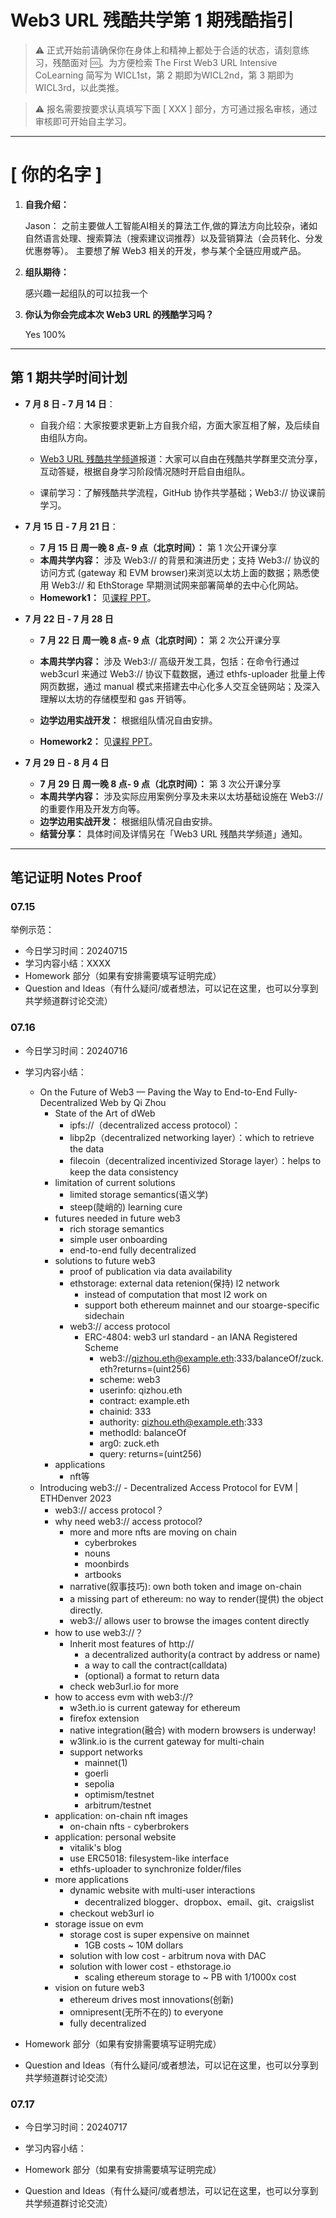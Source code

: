 # Web3 URL 残酷共学第 1 期残酷指引

> ⚠️ 正式开始前请确保你在身体上和精神上都处于合适的状态，请刻意练习，残酷面对 🆒。为方便检索 The First Web3 URL Intensive CoLearning 简写为 WICL1st，第 2 期即为WICL2nd，第 3 期即为 WICL3rd，以此类推。

> ⚠️ 报名需要按要求认真填写下面 [ XXX ] 部分，方可通过报名审核，通过审核即可开始自主学习。

---

# [ 你的名字 ]

1. **自我介绍：**

   Jason：
   之前主要做人工智能AI相关的算法工作,做的算法方向比较杂，诸如自然语言处理、搜索算法（搜索建议词推荐）以及营销算法（会员转化、分发优惠劵等）。 
   主要想了解 Web3 相关的开发，参与某个全链应用或产品。

2. **组队期待：**

   感兴趣一起组队的可以拉我一个

3. **你认为你会完成本次 Web3 URL 的残酷学习吗？**

   Yes 100%


---

## 第 1 期共学时间计划

- **7 月 8 日 - 7 月 14 日**：

  - 自我介绍：大家按要求更新上方自我介绍，方面大家互相了解，及后续自由组队方向。

  -  [Web3 URL 残酷共学频道](https://t.me/LXDAO/8748)报道：大家可以自由在残酷共学群里交流分享，互动答疑，根据自身学习阶段情况随时开启自由组队。

  - 课前学习：了解残酷共学流程，GitHub 协作共学基础；Web3:// 协议课前学习。

- **7 月 15 日 - 7 月 21 日**：

  - **7 月 15 日 周一晚 8 点- 9 点（北京时间）：** 第 1 次公开课分享
  - **本周共学内容：** 涉及 Web3://  的背景和演进历史；支持 Web3://  协议的访问方式 (gateway 和 EVM browser)来浏览以太坊上面的数据；熟悉使用 Web3://  和 EthStorage 早期测试网来部署简单的去中心化网站。
  - **Homework1：** 见[课程 PPT](https://docs.google.com/presentation/d/1egJUKJrjC9wjkmOF9sLBkTSwHpd6hl8FXkWehPW7kFk/edit#slide=id.g1754f50a55c_0_11)。

- **7 月 22 日 - 7 月 28 日**
  - **7 月 22 日 周一晚 8 点- 9 点（北京时间）：** 第 2 次公开课分享

  - **本周共学内容：** 涉及 Web3://  高级开发工具，包括：在命令行通过 web3curl 来通过 Web3://  协议下载数据，通过 ethfs-uploader 批量上传网页数据，通过 manual 模式来搭建去中心化多人交互全链网站；及深入理解以太坊的存储模型和 gas 开销等。
  - **边学边用实战开发：** 根据组队情况自由安排。
  - **Homework2：** 见[课程 PPT](https://docs.google.com/presentation/d/1egJUKJrjC9wjkmOF9sLBkTSwHpd6hl8FXkWehPW7kFk/edit#slide=id.g1754f50a55c_0_11)。

- **7 月 29 日 - 8 月 4 日**
  - **7 月 29 日 周一晚 8 点- 9 点（北京时间）：** 第 3 次公开课分享
  - **本周共学内容：** 涉及实际应用案例分享及未来以太坊基础设施在 Web3://  的重要作用及开发方向等。
  - **边学边用实战开发：** 根据组队情况自由安排。
  - **结营分享：** 具体时间及详情另在「Web3 URL 残酷共学频道」通知。

---

## 笔记证明 Notes Proof
<!-- Content_START --> 
### 07.15

举例示范：

- 今日学习时间：20240715
- 学习内容小结：XXXX
- Homework 部分（如果有安排需要填写证明完成）
- Question and Ideas（有什么疑问/或者想法，可以记在这里，也可以分享到共学频道群讨论交流）



### 07.16
- 今日学习时间：20240716 

- 学习内容小结：
    - On the Future of Web3 — Paving the Way to End-to-End Fully-Decentralized Web by Qi Zhou
        - State of the Art of dWeb
            - ipfs://（decentralized access protocol）：
            - libp2p（decentralized networking layer）：which to retrieve the data
            - filecoin（decentralized incentivized Storage layer）：helps to keep the data consistency
        - limitation of current solutions
            - limited storage semantics(语义学)
            - steep(陡峭的) learning cure
        - futures needed in future web3
            - rich storage semantics
            - simple user onboarding
            - end-to-end fully decentralized
        - solutions to future web3
            - proof of publication via data availability
            - ethstorage: external data retenion(保持) l2 network
                - instead of computation that most l2 work on
                - support both ethereum mainnet and our stoarge-specific sidechain
            - web3:// access protocol
                - ERC-4804: web3 url standard - an IANA Registered Scheme
                    - web3://qizhou.eth@example.eth:333/balanceOf/zuck.eth?returns=(uint256)
                    - scheme: web3
                    - userinfo: qizhou.eth
                    - contract: example.eth
                    - chainid: 333
                    - authority: qizhou.eth@example.eth:333
                    - methodId: balanceOf
                    - arg0: zuck.eth
                    - query: returns=(uint256)
        - applications
            - nft等
    - Introducing web3:// - Decentralized Access Protocol for EVM | ETHDenver 2023
        - web3:// access protocol？
        - why need web3:// access protocol?
            - more and more nfts are moving on chain
                - cyberbrokes
                - nouns
                - moonbirds
                - artbooks
            - narrative(叙事技巧): own both token and image on-chain
            - a missing part of ethereum: no way to render(提供) the object directly.
            - web3:// allows user to browse the images content directly
        - how to use web3://？
            - Inherit most features of http://
                - a decentralized authority(a contract by address or name)
                - a way to call the contract(calldata)
                - (optional) a format to return data
            - check web3url.io for more 
        - how to access evm with web3://?
            - w3eth.io is current gateway for ethereum
            - firefox extension
            - native integration(融合) with modern browsers is underway!
            - w3link.io is the current gateway for multi-chain
            - support networks
                - mainnet(1)
                - goerli
                - sepolia
                - optimism/testnet
                - arbitrum/testnet
        - application: on-chain nft images
            - on-chain nfts - cyberbrokers
        - application: personal website
            - vitalik's blog
            - use ERC5018: filesystem-like interface
            - ethfs-uploader to synchronize folder/files
        - more applications
            - dynamic website with multi-user interactions
                - decentralized blogger、dropbox、email、git、craigslist
            - checkout web3url io
        - storage issue on evm
            - storage cost is super expensive on mainnet
                - 1GB costs ~ 10M dollars 
            - solution with low cost - arbitrum nova with DAC
            - solution with lower cost - ethstorage.io
                - scaling ethereum storage to ~ PB with 1/1000x cost
        - vision on future web3
            - ethereum drives most innovations(创新)
            - omnipresent(无所不在的) to everyone 
            - fully decentralized

- Homework 部分（如果有安排需要填写证明完成）

- Question and Ideas（有什么疑问/或者想法，可以记在这里，也可以分享到共学频道群讨论交流）



### 07.17
- 今日学习时间：20240717 

- 学习内容小结：

- Homework 部分（如果有安排需要填写证明完成）

- Question and Ideas（有什么疑问/或者想法，可以记在这里，也可以分享到共学频道群讨论交流）

<!-- Content_END -->
